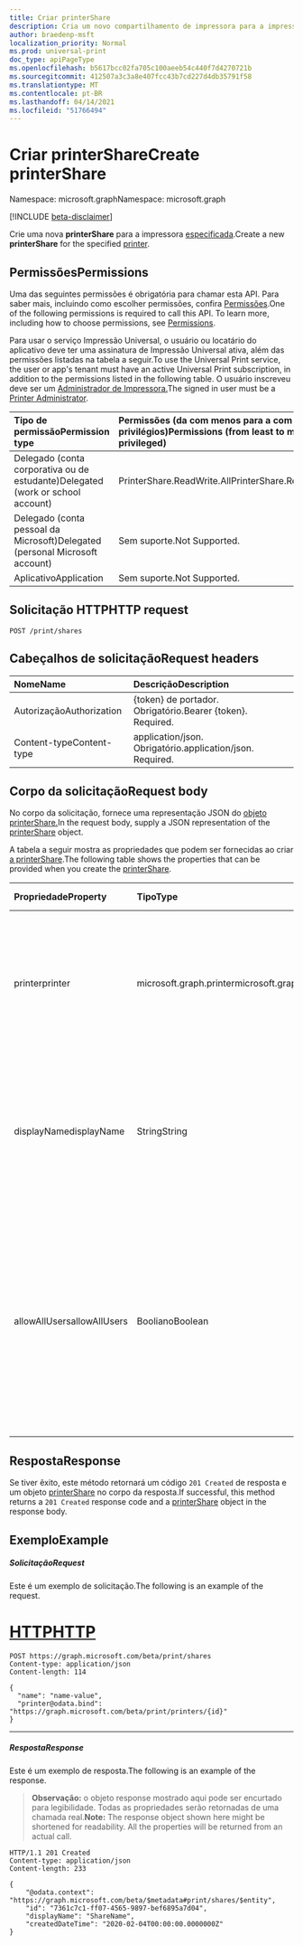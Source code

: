 ```yaml
---
title: Criar printerShare
description: Cria um novo compartilhamento de impressora para a impressora especificada.
author: braedenp-msft
localization_priority: Normal
ms.prod: universal-print
doc_type: apiPageType
ms.openlocfilehash: b5617bcc02fa705c100aeeb54c440f7d4270721b
ms.sourcegitcommit: 412507a3c3a8e407fcc43b7cd227d4db35791f58
ms.translationtype: MT
ms.contentlocale: pt-BR
ms.lasthandoff: 04/14/2021
ms.locfileid: "51766494"
---
```

# <a name="create-printershare"></a><span data-ttu-id="a6e16-103">Criar printerShare</span><span class="sxs-lookup"><span data-stu-id="a6e16-103">Create printerShare</span></span>

<span data-ttu-id="a6e16-104">Namespace: microsoft.graph</span><span class="sxs-lookup"><span data-stu-id="a6e16-104">Namespace: microsoft.graph</span></span>

[!INCLUDE [beta-disclaimer](../../includes/beta-disclaimer.md)]

<span data-ttu-id="a6e16-105">Crie uma nova **printerShare** para a impressora [especificada](../resources/printer.md).</span><span class="sxs-lookup"><span data-stu-id="a6e16-105">Create a new **printerShare** for the specified [printer](../resources/printer.md).</span></span>

## <a name="permissions"></a><span data-ttu-id="a6e16-106">Permissões</span><span class="sxs-lookup"><span data-stu-id="a6e16-106">Permissions</span></span>
<span data-ttu-id="a6e16-p101">Uma das seguintes permissões é obrigatória para chamar esta API. Para saber mais, incluindo como escolher permissões, confira [Permissões](/graph/permissions-reference).</span><span class="sxs-lookup"><span data-stu-id="a6e16-p101">One of the following permissions is required to call this API. To learn more, including how to choose permissions, see [Permissions](/graph/permissions-reference).</span></span>

<span data-ttu-id="a6e16-109">Para usar o serviço Impressão Universal, o usuário ou locatário do aplicativo deve ter uma assinatura de Impressão Universal ativa, além das permissões listadas na tabela a seguir.</span><span class="sxs-lookup"><span data-stu-id="a6e16-109">To use the Universal Print service, the user or app's tenant must have an active Universal Print subscription, in addition to the permissions listed in the following table.</span></span> <span data-ttu-id="a6e16-110">O usuário inscreveu deve ser um [Administrador de Impressora.](/azure/active-directory/users-groups-roles/directory-assign-admin-roles#printer-administrator)</span><span class="sxs-lookup"><span data-stu-id="a6e16-110">The signed in user must be a [Printer Administrator](/azure/active-directory/users-groups-roles/directory-assign-admin-roles#printer-administrator).</span></span>

|<span data-ttu-id="a6e16-111">Tipo de permissão</span><span class="sxs-lookup"><span data-stu-id="a6e16-111">Permission type</span></span> | <span data-ttu-id="a6e16-112">Permissões (da com menos para a com mais privilégios)</span><span class="sxs-lookup"><span data-stu-id="a6e16-112">Permissions (from least to most privileged)</span></span> |
|:---------------|:--------------------------------------------|
|<span data-ttu-id="a6e16-113">Delegado (conta corporativa ou de estudante)</span><span class="sxs-lookup"><span data-stu-id="a6e16-113">Delegated (work or school account)</span></span>| <span data-ttu-id="a6e16-114">PrinterShare.ReadWrite.All</span><span class="sxs-lookup"><span data-stu-id="a6e16-114">PrinterShare.ReadWrite.All</span></span> |
|<span data-ttu-id="a6e16-115">Delegado (conta pessoal da Microsoft)</span><span class="sxs-lookup"><span data-stu-id="a6e16-115">Delegated (personal Microsoft account)</span></span>|<span data-ttu-id="a6e16-116">Sem suporte.</span><span class="sxs-lookup"><span data-stu-id="a6e16-116">Not Supported.</span></span>|
|<span data-ttu-id="a6e16-117">Aplicativo</span><span class="sxs-lookup"><span data-stu-id="a6e16-117">Application</span></span>|<span data-ttu-id="a6e16-118">Sem suporte.</span><span class="sxs-lookup"><span data-stu-id="a6e16-118">Not Supported.</span></span>|

## <a name="http-request"></a><span data-ttu-id="a6e16-119">Solicitação HTTP</span><span class="sxs-lookup"><span data-stu-id="a6e16-119">HTTP request</span></span>
<!-- { "blockType": "ignored" } -->
```http
POST /print/shares
```
## <a name="request-headers"></a><span data-ttu-id="a6e16-120">Cabeçalhos de solicitação</span><span class="sxs-lookup"><span data-stu-id="a6e16-120">Request headers</span></span>
| <span data-ttu-id="a6e16-121">Nome</span><span class="sxs-lookup"><span data-stu-id="a6e16-121">Name</span></span>          | <span data-ttu-id="a6e16-122">Descrição</span><span class="sxs-lookup"><span data-stu-id="a6e16-122">Description</span></span>   |
|:--------------|:--------------|
| <span data-ttu-id="a6e16-123">Autorização</span><span class="sxs-lookup"><span data-stu-id="a6e16-123">Authorization</span></span> | <span data-ttu-id="a6e16-p103">{token} de portador. Obrigatório.</span><span class="sxs-lookup"><span data-stu-id="a6e16-p103">Bearer {token}. Required.</span></span> |
| <span data-ttu-id="a6e16-126">Content-type</span><span class="sxs-lookup"><span data-stu-id="a6e16-126">Content-type</span></span>  | <span data-ttu-id="a6e16-p104">application/json. Obrigatório.</span><span class="sxs-lookup"><span data-stu-id="a6e16-p104">application/json. Required.</span></span>|

## <a name="request-body"></a><span data-ttu-id="a6e16-129">Corpo da solicitação</span><span class="sxs-lookup"><span data-stu-id="a6e16-129">Request body</span></span>
<span data-ttu-id="a6e16-130">No corpo da solicitação, fornece uma representação JSON do [objeto printerShare.](../resources/printershare.md)</span><span class="sxs-lookup"><span data-stu-id="a6e16-130">In the request body, supply a JSON representation of the [printerShare](../resources/printershare.md) object.</span></span>

<span data-ttu-id="a6e16-131">A tabela a seguir mostra as propriedades que podem ser fornecidas ao criar [a printerShare](../resources/printershare.md).</span><span class="sxs-lookup"><span data-stu-id="a6e16-131">The following table shows the properties that can be provided when you create the [printerShare](../resources/printershare.md).</span></span>

|<span data-ttu-id="a6e16-132">Propriedade</span><span class="sxs-lookup"><span data-stu-id="a6e16-132">Property</span></span>|<span data-ttu-id="a6e16-133">Tipo</span><span class="sxs-lookup"><span data-stu-id="a6e16-133">Type</span></span>|<span data-ttu-id="a6e16-134">Descrição</span><span class="sxs-lookup"><span data-stu-id="a6e16-134">Description</span></span>|<span data-ttu-id="a6e16-135">Obrigatório?</span><span class="sxs-lookup"><span data-stu-id="a6e16-135">Required?</span></span>|
|:---|:---|:---|:---|
|<span data-ttu-id="a6e16-136">printer</span><span class="sxs-lookup"><span data-stu-id="a6e16-136">printer</span></span>|<span data-ttu-id="a6e16-137">microsoft.graph.printer</span><span class="sxs-lookup"><span data-stu-id="a6e16-137">microsoft.graph.printer</span></span>|<span data-ttu-id="a6e16-138">A impressora à que essa impressora está relacionada.</span><span class="sxs-lookup"><span data-stu-id="a6e16-138">The printer that this printer share is related to.</span></span> <span data-ttu-id="a6e16-139">Use a `printer@odata.bind` sintaxe conforme mostrado no exemplo a seguir.</span><span class="sxs-lookup"><span data-stu-id="a6e16-139">Use the `printer@odata.bind` syntax as shown in the following example.</span></span>|<span data-ttu-id="a6e16-140">Sim</span><span class="sxs-lookup"><span data-stu-id="a6e16-140">Yes</span></span>|
|<span data-ttu-id="a6e16-141">displayName</span><span class="sxs-lookup"><span data-stu-id="a6e16-141">displayName</span></span>|<span data-ttu-id="a6e16-142">String</span><span class="sxs-lookup"><span data-stu-id="a6e16-142">String</span></span>|<span data-ttu-id="a6e16-143">O nome do compartilhamento de impressora que os clientes de impressão devem exibir.</span><span class="sxs-lookup"><span data-stu-id="a6e16-143">The name of the printer share that print clients should display.</span></span> <span data-ttu-id="a6e16-144">O comprimento máximo permitido é de 50 caracteres.</span><span class="sxs-lookup"><span data-stu-id="a6e16-144">Maximum length allowed is 50 characters.</span></span>|<span data-ttu-id="a6e16-145">Sim</span><span class="sxs-lookup"><span data-stu-id="a6e16-145">Yes</span></span>|
|<span data-ttu-id="a6e16-146">allowAllUsers</span><span class="sxs-lookup"><span data-stu-id="a6e16-146">allowAllUsers</span></span>|<span data-ttu-id="a6e16-147">Booliano</span><span class="sxs-lookup"><span data-stu-id="a6e16-147">Boolean</span></span>| <span data-ttu-id="a6e16-148">Se for true, todos os usuários e grupos terão acesso a esse compartilhamento de impressora.</span><span class="sxs-lookup"><span data-stu-id="a6e16-148">If true, all users and groups will be granted access to this printer share.</span></span> <span data-ttu-id="a6e16-149">Isso sobressalta as listas de permissão definidas pelas propriedades de navegação allowedUsers e allowedGroups.</span><span class="sxs-lookup"><span data-stu-id="a6e16-149">This supersedes the allow lists defined by the allowedUsers and allowedGroups navigation properties.</span></span>|<span data-ttu-id="a6e16-150">Não</span><span class="sxs-lookup"><span data-stu-id="a6e16-150">No</span></span>|

## <a name="response"></a><span data-ttu-id="a6e16-151">Resposta</span><span class="sxs-lookup"><span data-stu-id="a6e16-151">Response</span></span>
<span data-ttu-id="a6e16-152">Se tiver êxito, este método retornará um código `201 Created` de resposta e um objeto [printerShare](../resources/printershare.md) no corpo da resposta.</span><span class="sxs-lookup"><span data-stu-id="a6e16-152">If successful, this method returns a `201 Created` response code and a [printerShare](../resources/printershare.md) object in the response body.</span></span>

## <a name="example"></a><span data-ttu-id="a6e16-153">Exemplo</span><span class="sxs-lookup"><span data-stu-id="a6e16-153">Example</span></span>
##### <a name="request"></a><span data-ttu-id="a6e16-154">Solicitação</span><span class="sxs-lookup"><span data-stu-id="a6e16-154">Request</span></span>
<span data-ttu-id="a6e16-155">Este é um exemplo de solicitação.</span><span class="sxs-lookup"><span data-stu-id="a6e16-155">The following is an example of the request.</span></span>

# <a name="http"></a>[<span data-ttu-id="a6e16-156">HTTP</span><span class="sxs-lookup"><span data-stu-id="a6e16-156">HTTP</span></span>](#tab/http)
<!-- {
  "blockType": "request",
  "name": "create_printershare_from_print"
}-->
```http
POST https://graph.microsoft.com/beta/print/shares
Content-type: application/json
Content-length: 114

{
  "name": "name-value",
  "printer@odata.bind": "https://graph.microsoft.com/beta/print/printers/{id}"
}
```

---

##### <a name="response"></a><span data-ttu-id="a6e16-157">Resposta</span><span class="sxs-lookup"><span data-stu-id="a6e16-157">Response</span></span>
<span data-ttu-id="a6e16-158">Este é um exemplo de resposta.</span><span class="sxs-lookup"><span data-stu-id="a6e16-158">The following is an example of the response.</span></span>
><span data-ttu-id="a6e16-p108">**Observação:** o objeto response mostrado aqui pode ser encurtado para legibilidade. Todas as propriedades serão retornadas de uma chamada real.</span><span class="sxs-lookup"><span data-stu-id="a6e16-p108">**Note:** The response object shown here might be shortened for readability. All the properties will be returned from an actual call.</span></span>
<!-- {
  "blockType": "response",
  "truncated": true,
  "@odata.type": "microsoft.graph.printerShare"
} -->
```http
HTTP/1.1 201 Created
Content-type: application/json
Content-length: 233

{
    "@odata.context": "https://graph.microsoft.com/beta/$metadata#print/shares/$entity",
    "id": "7361c7c1-ff07-4565-9897-bef6895a7d04",
    "displayName": "ShareName",
    "createdDateTime": "2020-02-04T00:00:00.0000000Z"
}
```

<!-- uuid: 8fcb5dbc-d5aa-4681-8e31-b001d5168d79
2015-10-25 14:57:30 UTC -->
<!-- {
  "type": "#page.annotation",
  "description": "Create printerShare",
  "keywords": "",
  "section": "documentation",
  "tocPath": ""
}-->
